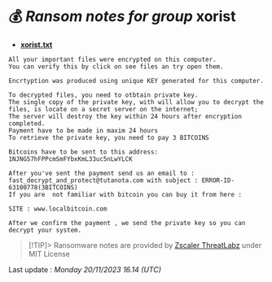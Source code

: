 # 💰 _Ransom notes for group_ xorist
* **[xorist.txt](https://ransomware.live/ransomware_notes/xorist/xorist.txt)**

```
All your important files were encrypted on this computer.
You can verify this by click on see files an try open them.

Encrtyption was produced using unique KEY generated for this computer.

To decrypted files, you need to otbtain private key.
The single copy of the private key, with will allow you to decrypt the files, is locate on a secret server on the internet;
The server will destroy the key within 24 hours after encryption completed.
Payment have to be made in maxim 24 hours
To retrieve the private key, you need to pay 3 BITCOINS

Bitcoins have to be sent to this address: 1NJNG57hFPPcmSmFYbxKmL33uc5nLwYLCK

After you've sent the payment send us an email to : fast_decrypt_and_protect@tutanota.com with subject : ERROR-ID-63100778(3BITCOINS)
If you are  not familiar with bitcoin you can buy it from here :

SITE : www.localbitcoin.com

After we confirm the payment , we send the private key so you can decrypt your system.

```


> [!TIP]> Ransomware notes are provided by [Zscaler ThreatLabz](https://github.com/threatlabz/ransomware_notes) under MIT License
> 




Last update : _Monday 20/11/2023 16.14 (UTC)_

